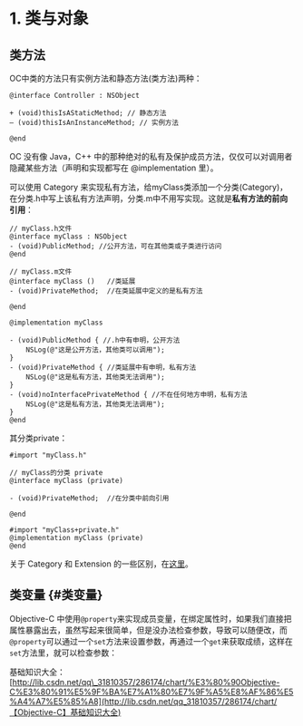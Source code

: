 # 1. 类与对象

## 类方法

OC中类的方法只有实例方法和静态方法\(类方法\)两种：

```
@interface Controller : NSObject

+ (void)thisIsAStaticMethod; // 静态方法
– (void)thisIsAnInstanceMethod; // 实例方法

@end
```

OC 没有像 Java，C++ 中的那种绝对的私有及保护成员方法，仅仅可以对调用者隐藏某些方法（声明和实现都写在 @implementation 里）。

可以使用 Category 来实现私有方法，给myClass类添加一个分类\(Category\)，在分类.h中写上该私有方法声明，分类.m中不用写实现。这就是**私有方法的前向引用**：

```
// myClass.h文件
@interface myClass : NSObject
- (void)PublicMethod; //公开方法，可在其他类或子类进行访问
@end

// myClass.m文件
@interface myClass ()   //类延展
- (void)PrivateMethod;  //在类延展中定义的是私有方法

@end

@implementation myClass

- (void)PublicMethod { //.h中有申明，公开方法
    NSLog(@"这是公开方法，其他类可以调用");
}
- (void)PrivateMethod { //类延展中有申明，私有方法
    NSLog(@"这是私有方法，其他类无法调用");
}
- (void)noInterfacePrivateMethod { //不在任何地方申明，私有方法
    NSLog(@"这是私有方法，其他类无法调用");
}
@end
```

其分类private：

```
#import "myClass.h"

// myClass的分类 private
@interface myClass (private)

- (void)PrivateMethod;  //在分类中前向引用

@end

#import "myClass+private.h"
@implementation myClass (private)
@end
```

关于 Category 和 Extension 的一些区别，在[这里](https://hit-alibaba.github.io/interview/iOS/ObjC-Basic/Class.html#extension)。

## 类变量 {#类变量}

Objective-C 中使用`@property`来实现成员变量，在绑定属性时，如果我们直接把属性暴露出去，虽然写起来很简单，但是没办法检查参数，导致可以随便改，而`@property`可以通过一个`set`方法来设置参数，再通过一个`get`来获取成绩，这样在`set`方法里，就可以检查参数：

基础知识大全：[http://lib.csdn.net/qq\_31810357/286174/chart/%E3%80%90Objective-C%E3%80%91%E5%9F%BA%E7%A1%80%E7%9F%A5%E8%AF%86%E5%A4%A7%E5%85%A8](http://lib.csdn.net/qq_31810357/286174/chart/【Objective-C】基础知识大全)

